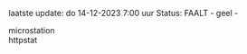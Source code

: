 laatste update: 
do 14-12-2023  7:00   uur 
Status: FAALT - geel - 
<div class="service Y">microstation</div><div class="service G">httpstat</div>